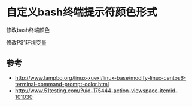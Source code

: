# 自定义bash终端提示符颜色形式

修改bash终端颜色

修改PS1环境变量

## 参考

* http://www.lampbo.org/linux-xuexi/linux-base/modify-linux-centos6-terminal-command-prompt-color.html
* http://www.51testing.com/?uid-175444-action-viewspace-itemid-101030